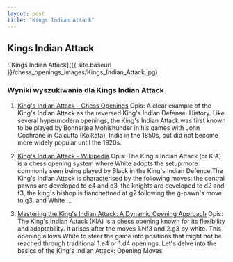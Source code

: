 ```yaml
---
layout: post
title: "Kings Indian Attack"
---
```


## Kings Indian Attack
![Kings Indian Attack]({{ site.baseurl }}/chess_openings_images/Kings_Indian_Attack.jpg)

### Wyniki wyszukiwania dla Kings Indian Attack
1. [King's Indian Attack - Chess Openings](https://www.chess.com/openings/Kings-Indian-Attack)
   Opis: A clear example of the King's Indian Attack as the reversed King's Indian Defense. History. Like several hypermodern openings, the King's Indian Attack was first known to be played by Bonnerjee Mohishunder in his games with John Cochrane in Calcutta (Kolkata), India in the 1850s, but did not become more widely popular until the 1920s.

2. [King's Indian Attack - Wikipedia](https://en.wikipedia.org/wiki/King's_Indian_Attack)
   Opis: The King's Indian Attack (or KIA) is a chess opening system where White adopts the setup more commonly seen being played by Black in the King's Indian Defence.The King's Indian Attack is characterised by the following moves: the central pawns are developed to e4 and d3, the knights are developed to d2 and f3, the king's bishop is fianchettoed at g2 following the g-pawn's move to g3, and White ...

3. [Mastering the King's Indian Attack: A Dynamic Opening Approach](https://chessforsharks.co/kings-indian-attack/)
   Opis: The King's Indian Attack (KIA) is a chess opening known for its flexibility and adaptability. It arises after the moves 1.Nf3 and 2.g3 by white. This opening allows White to steer the game into positions that might not be reached through traditional 1.e4 or 1.d4 openings. Let's delve into the basics of the King's Indian Attack: Opening Moves